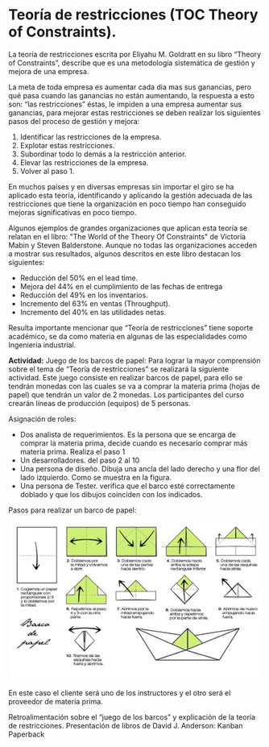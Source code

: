 # Teoría de restricciones (TOC Theory of Constraints).

La teoría de restricciones escrita por Eliyahu M. Goldratt en su libro “Theory of Constraints”, describe que es una metodología sistemática de gestión y mejora de una empresa.

La meta de toda empresa es aumentar cada dia mas sus ganancias, pero qué pasa cuando las ganancias no están aumentando, la respuesta a esto son: “las restricciones” éstas, le impiden a una empresa aumentar sus ganancias, para mejorar estas restricciones se deben realizar los siguientes pasos del proceso de gestión y mejora:

1. Identificar las restricciones de la empresa.
2. Explotar estas restricciones.
3. Subordinar todo lo demás a la restricción anterior.
4. Elevar las restricciones de la empresa.
5. Volver al paso 1.

En muchos países y en diversas empresas sin importar el giro se ha aplicado esta teoría, identificando y aplicando la gestión adecuada de las restricciones que tiene la organización en poco tiempo han conseguido mejoras significativas en poco tiempo.

Algunos ejemplos de grandes organizaciones que aplican esta teoría se relatan en el libro: "The World of the Theory Of Constraints" de Victoria Mabin y Steven Balderstone. Aunque no todas las organizaciones acceden a mostrar sus resultados, algunos descritos en este libro destacan los siguientes:

* Reducción del 50% en el lead time.
* Mejora del 44% en el cumplimiento de las fechas de entrega
* Reducción del 49% en los inventarios.
* Incremento del 63% en ventas (Throughput).
* Incremento del 40% en las utilidades netas.


Resulta importante mencionar que “Teoría de restricciones”  tiene soporte académico, se da como materia en algunas de las especialidades como Ingeniería industrial.

__Actividad:__ Juego de los barcos de papel: 
Para lograr la mayor comprensión sobre el tema de “Teoría de restricciones” se realizará la siguiente actividad.
Este juego consiste en realizar barcos de papel, para ello se tendrán monedas con las cuales se va a comprar la materia prima (hojas de papel) que tendrán un valor de 2 monedas. Los participantes del curso crearán líneas de producción (equipos) de 5 personas.

Asignación de roles:

* Dos analista de requerimientos. Es la persona que se encarga de comprar la materia prima, decide cuando es necesario comprar más materia prima. Realiza el paso 1
* Un desarrolladores. del paso 2 al 10
* Una persona de diseño. Dibuja una ancla del lado derecho y una flor del lado izquierdo. Como se muestra en la figura.
* Una persona de Tester. verifica que el barco esté correctamente doblado y que los dibujos coinciden con los indicados.

Pasos para realizar un barco de papel:

![Imagen que muestra como hacer un barco de papel](images/barcodepapel.jpg)

En este caso el cliente será uno de los instructores y el otro será el proveedor de materia prima.

Retroalimentación sobre el “juego de los barcos” y explicación de la teoría de restricciones.
Presentación de libros de David J. Anderson: Kanban Paperback
